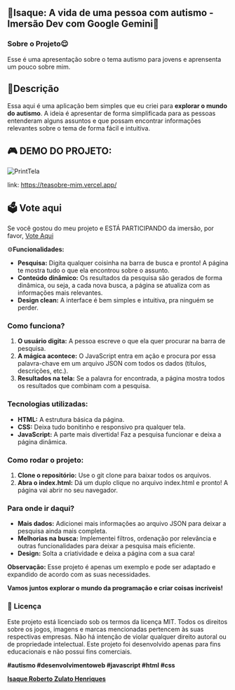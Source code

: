 ## 🧩**Isaque: A vida de uma pessoa com autismo - Imersão Dev com Google Gemini**🌻

### **Sobre o Projeto**😌
Esse é uma apresentação sobre o tema autismo para jovens e aprensenta um pouco sobre mim. 

## 📔Descrição
Essa aqui é uma aplicação bem simples que eu criei para **explorar o mundo do autismo**. A ideia é apresentar de forma simplificada para as pessoas entenderam alguns assuntos e que possam encontrar informações relevantes sobre o tema de forma fácil e intuitiva.

## 🎮 DEMO DO PROJETO:
![[PrintTela](https://teasobre-mim.vercel.app/)](https://github.com/user-attachments/assets/56bc4ce4-2792-47b4-a358-da5770925f6d)

link: https://teasobre-mim.vercel.app/


## 🗳️ Vote aqui
Se você gostou do meu projeto e ESTÁ PARTICIPANDO da imersão, por favor, [Vote Aqui](https://discord.com/channels/1277631721822748742/1277631722716008535/1281820909887426613)

⚙️**Funcionalidades:**

* **Pesquisa:** Digita qualquer coisinha na barra de busca e pronto! A página te mostra tudo o que ela encontrou sobre o assunto. 
* **Conteúdo dinâmico:** Os resultados da pesquisa são gerados de forma dinâmica, ou seja, a cada nova busca, a página se atualiza com as informações mais relevantes.
* **Design clean:** A interface é bem simples e intuitiva, pra ninguém se perder. 

### **Como funciona?**

1. **O usuário digita:** A pessoa escreve o que ela quer procurar na barra de pesquisa.
2. **A mágica acontece:** O JavaScript entra em ação e procura por essa palavra-chave em um arquivo JSON com todos os dados (títulos, descrições, etc.).
3. **Resultados na tela:** Se a palavra for encontrada, a página mostra todos os resultados que combinam com a pesquisa.

### **Tecnologias utilizadas:**

* **HTML:** A estrutura básica da página.
* **CSS:** Deixa tudo bonitinho e responsivo pra qualquer tela.
* **JavaScript:** A parte mais divertida! Faz a pesquisa funcionar e deixa a página dinâmica.

### **Como rodar o projeto:**

1. **Clone o repositório:** Use o git clone para baixar todos os arquivos.
2. **Abra o index.html:** Dá um duplo clique no arquivo index.html e pronto! A página vai abrir no seu navegador.

### **Para onde ir daqui?**

* **Mais dados:** Adicionei mais informações ao arquivo JSON para deixar a pesquisa ainda mais completa.
* **Melhorias na busca:** Implementei filtros, ordenação por relevância e outras funcionalidades para deixar a pesquisa mais eficiente.
* **Design:** Solta a criatividade e deixa a página com a sua cara!

**Observação:** Esse projeto é apenas um exemplo e pode ser adaptado e expandido de acordo com as suas necessidades.

**Vamos juntos explorar o mundo da programação e criar coisas incríveis!** 

### 📜 **Licença**
Este projeto está licenciado sob os termos da licença MIT. Todos os direitos sobre os jogos, imagens e marcas mencionadas pertencem às suas respectivas empresas. Não há intenção de violar qualquer direito autoral ou de propriedade intelectual. Este projeto foi desenvolvido apenas para fins educacionais e não possui fins comerciais.

**#autismo #desenvolvimentoweb #javascript #html #css**

**[Isaque Roberto Zulato Henriques](https://www.linkedin.com/in/isaque-roberto-zulato-henriques/)**
